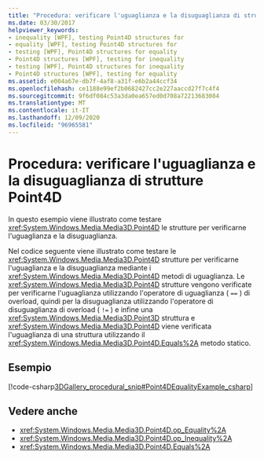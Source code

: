```yaml
---
title: "Procedura: verificare l'uguaglianza e la disuguaglianza di strutture Point4D"
ms.date: 03/30/2017
helpviewer_keywords:
- inequality [WPF], testing Point4D structures for
- equality [WPF], testing Point4D structures for
- testing [WPF], Point4D structures for equality
- Point4D structures [WPF], testing for inequality
- testing [WPF], Point4D structures for inequality
- Point4D structures [WPF], testing for equality
ms.assetid: e004a67e-db7f-4af8-a31f-e6b2a44ccf34
ms.openlocfilehash: ce1188e99ef2b0682427cc2e227aaccd27f7c4f4
ms.sourcegitcommit: 9f6df084c53a3da0ea657ed0d708a72213683084
ms.translationtype: MT
ms.contentlocale: it-IT
ms.lasthandoff: 12/09/2020
ms.locfileid: "96965581"
---
```

# <a name="how-to-test-point4d-structures-for-equality-and-inequality"></a>Procedura: verificare l'uguaglianza e la disuguaglianza di strutture Point4D
In questo esempio viene illustrato come testare <xref:System.Windows.Media.Media3D.Point4D> le strutture per verificarne l'uguaglianza e la disuguaglianza.  
  
 Nel codice seguente viene illustrato come testare le <xref:System.Windows.Media.Media3D.Point4D> strutture per verificarne l'uguaglianza e la disuguaglianza mediante i <xref:System.Windows.Media.Media3D.Point4D> metodi di uguaglianza.  Le <xref:System.Windows.Media.Media3D.Point4D> strutture vengono verificate per verificarne l'uguaglianza utilizzando l'operatore di uguaglianza ( `==` ) di overload, quindi per la disuguaglianza utilizzando l'operatore di disuguaglianza di overload ( `!=` ) e infine una <xref:System.Windows.Media.Media3D.Point3D> struttura e <xref:System.Windows.Media.Media3D.Point4D> viene verificata l'uguaglianza di una struttura utilizzando il <xref:System.Windows.Media.Media3D.Point4D.Equals%2A> metodo statico.  
  
## <a name="example"></a>Esempio  
 [!code-csharp[3DGallery_procedural_snip#Point4DEqualityExample_csharp](~/samples/snippets/csharp/VS_Snippets_Wpf/3DGallery_procedural_snip/CSharp/Misc3DOperationsExample.cs#point4dequalityexample_csharp)]  
  
## <a name="see-also"></a>Vedere anche

- <xref:System.Windows.Media.Media3D.Point4D.op_Equality%2A>
- <xref:System.Windows.Media.Media3D.Point4D.op_Inequality%2A>
- <xref:System.Windows.Media.Media3D.Point4D.Equals%2A>
